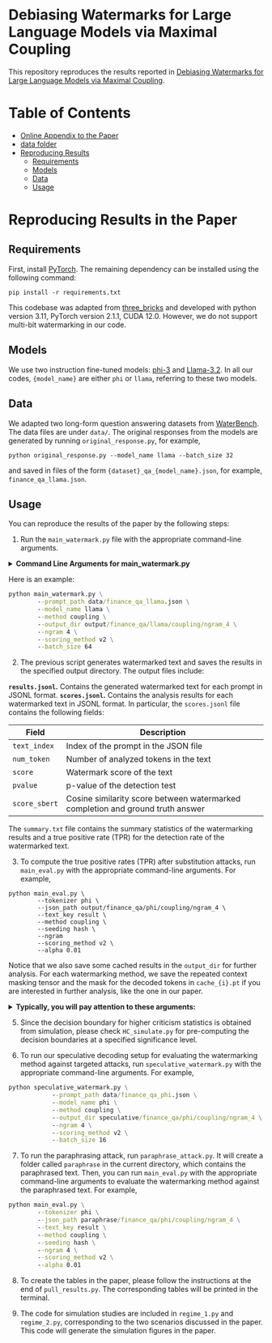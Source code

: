 # Debiasing Watermarks for Large Language Models via Maximal Coupling

This repository reproduces the results reported in [Debiasing Watermarks for Large Language Models via Maximal Coupling](https://arxiv.org/abs/2411.11203).


# Table of Contents
- [Online Appendix to the Paper](/supplementary.pdf)
- [data folder](/data/)
- [Reproducing Results](#reproducing-results-in-the-paper)
  - [Requirements](#requirements)
  - [Models](#models)
  - [Data](#data)
  - [Usage](#usage)


# Reproducing Results in the Paper

## Requirements
First, install [PyTorch](https://pytorch.org/get-started/locally/). The remaining dependency can be installed using the following command:
```
pip install -r requirements.txt
```
This codebase was adapted from [three_bricks](https://github.com/facebookresearch/three_bricks) and developed with python version 3.11, PyTorch version 2.1.1, CUDA 12.0. However, we do not support multi-bit watermarking in our code.

## Models

We use two instruction fine-tuned models: [phi-3](https://huggingface.co/microsoft/Phi-3-mini-4k-instruct) and [Llama-3.2](https://huggingface.co/meta-llama/Llama-3.2-1B-Instruct). In all our codes, `{model_name}` are either `phi` or `llama`, referring to these two models.

## Data
We adapted two long-form question answering datasets from [WaterBench](https://arxiv.org/abs/2311.07138). The data files are under `data/`.
The original responses from the models are generated by running `original_response.py`, for example,
```
python original_response.py --model_name llama --batch_size 32
``` 
and saved in files of the form `{dataset}_qa_{model_name}.json`, for example, `finance_qa_llama.json`. 

## Usage
You can reproduce the results of the paper by the following steps:
1. Run the `main_watermark.py` file with the appropriate command-line arguments.
<details>
<summary><span style="font-weight: bold;">Command Line Arguments for main_watermark.py</span></summary>
    
- `--model_name`: The name of the pre-trained model to use for text generation and analysis. Supported model names include "phi" and "llama".
- `--prompt_path`: The path to the JSON file containing prompts. Default value: "data/alpaca_data.json."
- `--method`: Choose a watermarking method for text generation. phiions: "none" (no watermarking), "openai" (Aaronson et al.), "maryland" ([Kirchenbauer et al.](https://arxiv.org/abs/2301.10226)), "dipmark" ([Wu et al.](https://arxiv.org/abs/2310.07710)), "coupling" which is our method. Default value: "none."
- `--method_detect`: Choose a statistical test to detect watermark. "same" uses the grounded statistical test with the same method as for generation. The other phiions are "openai", "maryland", "coupling-max", "coupling". Default value: "same." For our proposed method, please use "coupling".
- `--one_list`: Use only a single green list; only works if detection method is coupling. See details in the Appendix of the paper.
- `--scoring_method`: Method for scoring tokens. phiions: "none" (score every token), "v1" (score token when the watermark context is unique), "v2" (score token when {wm context + token} is unique). Default value: "none." We use "v2" for all our experiments.
- `--ngram`: Watermark context width for RNG key generation. Default value: 4. We use either 2 or 4 for all our experiments.
- `--gamma`: Size of the green lists.

</details>

Here is an example:
```cmd
python main_watermark.py \
        --prompt_path data/finance_qa_llama.json \
        --model_name llama \
        --method coupling \
        --output_dir output/finance_qa/llama/coupling/ngram_4 \
        --ngram 4 \
        --scoring_method v2 \
        --batch_size 64
```

2. The previous script generates watermarked text and saves the results in the specified output directory. The output files include:

**`results.jsonl`.** Contains the generated watermarked text for each prompt in JSONL format. 
**`scores.jsonl`.** Contains the analysis results for each watermarked text in JSONL format.
In particular, the `scores.jsonl` file contains the following fields:

| Field | Description |
| --- | --- |
| `text_index` | Index of the prompt in the JSON file |
| `num_token` | Number of analyzed tokens in the text |
| `score` | Watermark score of the text |
| `pvalue` | p-value of the detection test |
| `score_sbert` | Cosine similarity score between watermarked completion and ground truth answer |

The `summary.txt` file contains the summary statistics of the watermarking results and a true positive rate (TPR) for the detection rate of the watermarked text.

3. To compute the true positive rates (TPR) after substitution attacks, run `main_eval.py` with the appropriate command-line arguments. For example,
```
python main_eval.py \
        --tokenizer phi \
        --json_path output/finance_qa/phi/coupling/ngram_4 \
        --text_key result \
        --method coupling \
        --seeding hash \
        --ngram 
        --scoring_method v2 \
        --alpha 0.01
```

Notice that we also save some cached results in the `output_dir` for further analysis. For each watermarking method, we save the repeated context masking tensor and the mask for the decoded tokens in `cache_{i}.pt` if you are interested in further analysis, like the one in our paper.

<details>
<summary><span style="font-weight: bold;">Typically, you will pay attention to these arguments:</span></summary>
    
- `--tokenizer`: The name of the tokenizer model to use. Supported model names include "phi" and "llama".
- `--json_path`: The path to the folder containing the `results.jsonl` file. 
- `--text_key`: We use "result" for all our experiments.
- `--attack_name`: We use "tok_substitution" for all our experiments.
- `--method`: Choose a statistical test to detect watermark. The options are "openai", "maryland", "dipmark", "coupling-max", "coupling", "coupling-HC". For our proposed method, please use "coupling".
- `--gamma`: Size of the green lists.
- `--seeding`: We use "hash" for all our experiments.
- `--ngram`: Watermark context width for RNG key generation. Default value: 4. We use either 1 or 4 for all our experiments.
- `--scoring_method`: We use "v2" for all our experiments.
- `--alpha`: The significance level used for the test. This is not supported for "coupling-HC". See details for the higher criticism statistics below.
</details>

5. Since the decision boundary for higher criticism statistics is obtained from simulation, please check `HC_simulate.py` for pre-computing the decision boundaries at a specified significance level.

6. To run our speculative decoding setup for evaluating the watermarking method against targeted attacks, run `speculative_watermark.py` with the appropriate command-line arguments. For example,
```cmd
python speculative_watermark.py \
            --prompt_path data/finance_qa_phi.json \
            --model_name phi \
            --method coupling \
            --output_dir speculative/finance_qa/phi/coupling/ngram_4 \
            --ngram 4 \
            --scoring_method v2 \
            --batch_size 16
```

7. To run the paraphrasing attack, run `paraphrase_attack.py`. It will create a folder called `paraphrase` in the current directory, which contains the paraphrased text. Then, you can run `main_eval.py` with the appropriate command-line arguments to evaluate the watermarking method against the paraphrased text. For example,
```cmd
python main_eval.py \
        --tokenizer phi \
        --json_path paraphrase/finance_qa/phi/coupling/ngram_4 \
        --text_key result \
        --method coupling \
        --seeding hash \
        --ngram 4 \
        --scoring_method v2 \
        --alpha 0.01
```

8. To create the tables in the paper, please follow the instructions at the end of `pull_results.py`. The corresponding tables will be printed in the terminal. 

9. The code for simulation studies are included in `regime_1.py` and `regime_2.py`, corresponding to the two scenarios discussed in the paper. This code will generate the simulation figures in the paper. 
